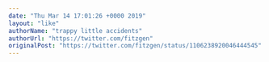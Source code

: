 ```yaml
---
date: "Thu Mar 14 17:01:26 +0000 2019"
layout: "like"
authorName: "trappy little accidents"
authorUrl: "https://twitter.com/fitzgen"
originalPost: "https://twitter.com/fitzgen/status/1106238920046444545"
---
```

